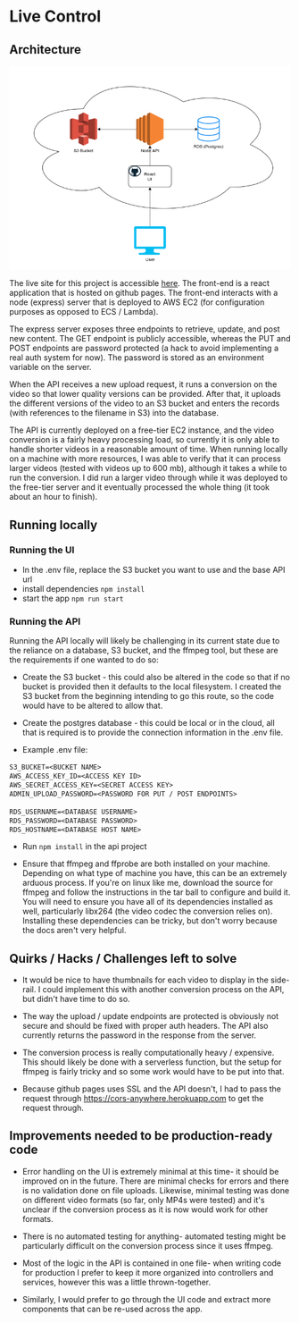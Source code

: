 # Live Control

## Architecture

<img src="./video-stream-ui/public/live-control.png">

The live site for this project is accessible [here](https://jahorwitz.github.io/). The front-end is a react application that is hosted on github pages. The front-end interacts with a node (express) server that is deployed to AWS EC2 (for configuration purposes as opposed to ECS / Lambda). 

The express server exposes three endpoints to retrieve, update, and post new content. The GET endpoint is publicly accessible, whereas the PUT and POST endpoints are password protected (a hack to avoid implementing a real auth system for now). The password is stored as an environment variable on the server.

When the API receives a new upload request, it runs a conversion on the video so that lower quality versions can be provided. After that, it uploads the different versions of the video to an S3 bucket and enters the records (with references to the filename in S3) into the database.

The API is currently deployed on a free-tier EC2 instance, and the video conversion is a fairly heavy processing load, so currently it is only able to handle shorter videos in a reasonable amount of time. When running locally on a machine with more resources, I was able to verify that it can process larger videos (tested with videos up to 600 mb), although it takes a while to run the conversion. I did run a larger video through while it was deployed to the free-tier server and it eventually processed the whole thing (it took about an hour to finish).

## Running locally

### Running the UI

* In the .env file, replace the S3 bucket you want to use and the base API url
* install dependencies ```npm install```
* start the app ```npm run start```

### Running the API

Running the API locally will likely be challenging in its current state due to the reliance on a database, S3 bucket, and the ffmpeg tool, but these are the requirements if one wanted to do so:

* Create the S3 bucket - this could also be altered in the code so that if no bucket is provided then it defaults to the local filesystem. I created the S3 bucket from the beginning intending to go this route, so the code would have to be altered to allow that.

* Create the postgres database - this could be local or in the cloud, all that is required is to provide the connection information in the .env file.

* Example .env file:
```
S3_BUCKET=<BUCKET NAME>
AWS_ACCESS_KEY_ID=<ACCESS KEY ID>
AWS_SECRET_ACCESS_KEY=<SECRET ACCESS KEY>
ADMIN_UPLOAD_PASSWORD=<PASSWORD FOR PUT / POST ENDPOINTS>

RDS_USERNAME=<DATABASE USERNAME>
RDS_PASSWORD=<DATABASE PASSWORD>
RDS_HOSTNAME=<DATABASE HOST NAME>
```

* Run ```npm install``` in the api project

* Ensure that ffmpeg and ffprobe are both installed on your machine. Depending on what type of machine you have, this can be an extremely arduous process. If you're on linux like me, download the source for ffmpeg and follow the instructions in the tar ball to configure and build it. You will need to ensure you have all of its dependencies installed as well, particularly libx264 (the video codec the conversion relies on). Installing these dependencies can be tricky, but don't worry because the docs aren't very helpful.

## Quirks / Hacks / Challenges left to solve

* It would be nice to have thumbnails for each video to display in the side-rail. I could implement this with another conversion process on the API, but didn't have time to do so.

* The way the upload / update endpoints are protected is obviously not secure and should be fixed with proper auth headers. The API also currently returns the password in the response from the server.

* The conversion process is really computationally heavy / expensive. This should likely be done with a serverless function, but the setup for ffmpeg is fairly tricky and so some work would have to be put into that.

* Because github pages uses SSL and the API doesn't, I had to pass the request through https://cors-anywhere.herokuapp.com to get the request through.

## Improvements needed to be production-ready code

* Error handling on the UI is extremely minimal at this time- it should be improved on in the future. There are minimal checks for errors and there is no validation done on file uploads. Likewise, minimal testing was done on different video formats (so far, only MP4s were tested) and it's unclear if the conversion process as it is now would work for other formats.

* There is no automated testing for anything- automated testing might be particularly difficult on the conversion process since it uses ffmpeg.

* Most of the logic in the API is contained in one file- when writing code for production I prefer to keep it more organized into controllers and services, however this was a little thrown-together.

* Similarly, I would prefer to go through the UI code and extract more components that can be re-used across the app.
